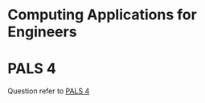 # Computing Applications for Engineers
# PALS 4

Question refer to [PALS 4](https://github.com/superoo7/PALS/blob/master/PALS4/PALS4.pdf)

